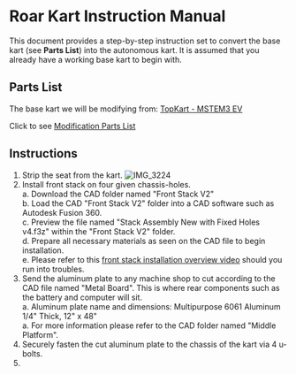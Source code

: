 # Roar Kart Instruction Manual
This document provides a step-by-step instruction set to convert the base kart (see **Parts List**) into the autonomous kart. It is assumed that you already have a working base kart to begin with. 

## Parts List
The base kart we will be modifying from: [TopKart - MSTEM3 EV](http://topkartusa.net/electric/)

Click to see [Modification Parts List](https://docs.google.com/spreadsheets/d/17PRMYdu8wMd8qAv7pUA-Dpdaf8gYkpOaU2aT9niI2e8/edit?usp=sharing)

## Instructions
1. Strip the seat from the kart. ![IMG_3224](https://github.com/augcog/roar_kart/assets/97138813/4f31dd25-8b4c-423e-825a-309e3459083d)
2. Install front stack on four given chassis-holes. 
<br>a. Download the CAD folder named "Front Stack V2"
<br>b. Load the CAD "Front Stack V2" folder into a CAD software such as Autodesk Fusion 360.
<br>c. Preview the file named "Stack Assembly New with Fixed Holes v4.f3z" within the "Front Stack V2" folder.
<br>d. Prepare all necessary materials as seen on the CAD file to begin installation.
<br>e. Please refer to this [front stack installation overview video](https://www.youtube.com/watch?v=x0yttA2wSW8) should you run into troubles. 
4. Send the aluminum plate to any machine shop to cut according to the CAD file named "Metal Board". This is where rear components such as the battery and computer will sit. 
<br>a. Aluminum plate name and dimensions: Multipurpose 6061 Aluminum 1/4" Thick, 12" x 48"
<br>a. For more information please refer to the CAD folder named "Middle Platform". 
6. Securely fasten the cut aluminum plate to the chassis of the kart via 4 u-bolts.
7. 

